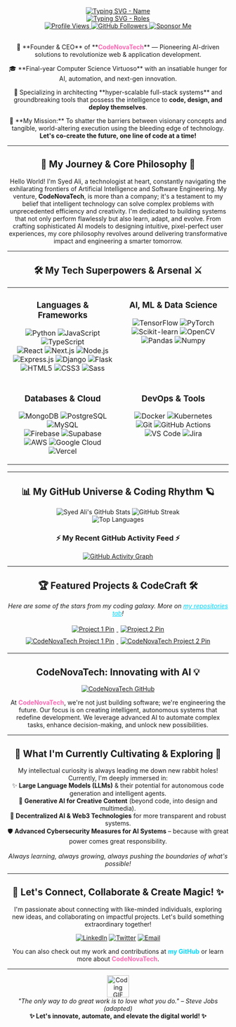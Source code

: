 <div align="center">
  <a href="https://github.com/syedalim1">
    <img 
      src="https://readme-typing-svg.herokuapp.com?font=Fira+Code&size=35&duration=2500&pause=800&color=00D9FF&background=00000000¢er=true&vCenter=true&multiline=true&width=500&height=80&lines=Syed+Ali+M;Welcome+to+my+Digital+Universe!" 
      alt="Typing SVG - Name" 
      style="max-width: 100%; height: auto;"
    />
  </a>
</div>

<div align="center">
  <a href="https://git.io/typing-svg">
    <img 
      src="https://readme-typing-svg.herokuapp.com?font=Orbitron&size=24&duration=3000&pause=1000&color=00D9FF;8A2BE2;FF69B4&background=00000000¢er=true&vCenter=true&multiline=true&width=700&height=120&lines=🚀+Founder+%26+CEO+@+CodeNovaTech;🤖+AI+%26+Automation+Architect;💻+Full-Stack+Maestro;✨+Tech+with+Purpose+%7C+Impact+with+Code" 
      alt="Typing SVG - Roles" 
      style="max-width: 100%; height: auto;"
    />
  </a>
</div>

<div align="center">
  <a href="https://github.com/syedalim1">
    <img src="https://komarev.com/ghpvc/?username=syedalim1&label=PROFILE+VIEWS&color=00D9FF&style=flat-square" alt="Profile Views"/>
  </a>
  <a href="https://github.com/syedalim1?tab=followers">
    <img src="https://img.shields.io/github/followers/syedalim1?label=Followers&style=social&logo=github&color=FF69B4" alt="GitHub Followers"/>
  </a>
  <a href="https://github.com/sponsors/syedalim1"> <!-- Replace syedalim1 if you have a different sponsor username -->
    <img src="https://img.shields.io/static/v1?label=Sponsor&message=❤️&logo=GitHub&color=FF69B4&style=flat-square" alt="Sponsor Me"/>
  </a>
</div>

<br>

<div align="center">  
  <p>
    🌟 **Founder & CEO** of **<a href="https://github.com/CodeNovaTech" style="color: #FF69B4; text-decoration: none; font-weight: bold;">CodeNovaTech</a>** — Pioneering AI-driven solutions to revolutionize web & application development.
  </p>
  <p>
    🎓 **Final-year Computer Science Virtuoso** with an insatiable hunger for AI, automation, and next-gen innovation.
  </p>
  <p>
    💼 Specializing in architecting **hyper-scalable full-stack systems** and groundbreaking tools that possess the intelligence to <strong>code, design, and deploy themselves</strong>.
  </p>
  <p>
    🎯 **My Mission:** To shatter the barriers between visionary concepts and tangible, world-altering execution using the bleeding edge of technology. <strong>Let's co-create the future, one line of code at a time!</strong>
  </p>
</div>

---

<div align="center">
  <h2>🚀 My Journey & Core Philosophy 🌌</h2>
</div>

<p align="center">
  Hello World! I'm Syed Ali, a technologist at heart, constantly navigating the exhilarating frontiers of Artificial Intelligence and Software Engineering. My venture, <strong>CodeNovaTech</strong>, is more than a company; it's a testament to my belief that intelligent technology can solve complex problems with unprecedented efficiency and creativity. I'm dedicated to building systems that not only perform flawlessly but also learn, adapt, and evolve. From crafting sophisticated AI models to designing intuitive, pixel-perfect user experiences, my core philosophy revolves around delivering transformative impact and engineering a smarter tomorrow.
</p>

---

<div align="center">
  <h2>🛠️ My Tech Superpowers & Arsenal ⚔️</h2>
</div>

<table width="100%">
  <tr>
    <td width="50%" valign="top">
      <h3 align="center">Languages & Frameworks</h3>
      <p align="center">
        <img src="https://img.shields.io/badge/Python-3776AB?style=for-the-badge&logo=python&logoColor=white" alt="Python"/>
        <img src="https://img.shields.io/badge/JavaScript-F7DF1E?style=for-the-badge&logo=javascript&logoColor=black" alt="JavaScript"/>
        <img src="https://img.shields.io/badge/TypeScript-3178C6?style=for-the-badge&logo=typescript&logoColor=white" alt="TypeScript"/>
        <br>
        <img src="https://img.shields.io/badge/React-61DAFB?style=for-the-badge&logo=react&logoColor=black" alt="React"/>
        <img src="https://img.shields.io/badge/Next.js-000000?style=for-the-badge&logo=nextdotjs&logoColor=white" alt="Next.js"/>
        <img src="https://img.shields.io/badge/Node.js-339933?style=for-the-badge&logo=nodedotjs&logoColor=white" alt="Node.js"/>
        <br>
        <img src="https://img.shields.io/badge/Express.js-000000?style=for-the-badge&logo=express&logoColor=white" alt="Express.js"/>
        <img src="https://img.shields.io/badge/Django-092E20?style=for-the-badge&logo=django&logoColor=white" alt="Django"/>
        <img src="https://img.shields.io/badge/Flask-000000?style=for-the-badge&logo=flask&logoColor=white" alt="Flask"/>
        <br>
        <img src="https://img.shields.io/badge/HTML5-E34F26?style=for-the-badge&logo=html5&logoColor=white" alt="HTML5"/>
        <img src="https://img.shields.io/badge/CSS3-1572B6?style=for-the-badge&logo=css3&logoColor=white" alt="CSS3"/>
        <img src="https://img.shields.io/badge/Sass-CC6699?style=for-the-badge&logo=sass&logoColor=white" alt="Sass"/>
      </p>
    </td>
    <td width="50%" valign="top">
      <h3 align="center">AI, ML & Data Science</h3>
      <p align="center">
        <img src="https://img.shields.io/badge/TensorFlow-FF6F00?style=for-the-badge&logo=tensorflow&logoColor=white" alt="TensorFlow"/>
        <img src="https://img.shields.io/badge/PyTorch-EE4C2C?style=for-the-badge&logo=pytorch&logoColor=white" alt="PyTorch"/>
        <br>
        <img src="https://img.shields.io/badge/scikit--learn-F7931E?style=for-the-badge&logo=scikit-learn&logoColor=white" alt="Scikit-learn"/>
        <img src="https://img.shields.io/badge/OpenCV-5C3EE8?style=for-the-badge&logo=opencv&logoColor=white" alt="OpenCV"/>
        <br>
        <img src="https://img.shields.io/badge/Pandas-150458?style=for-the-badge&logo=pandas&logoColor=white" alt="Pandas"/>
        <img src="https://img.shields.io/badge/Numpy-013243?style=for-the-badge&logo=numpy&logoColor=white" alt="Numpy"/>
      </p>
    </td>
  </tr>
  <tr>
    <td width="50%" valign="top">
      <h3 align="center">Databases & Cloud</h3>
      <p align="center">
        <img src="https://img.shields.io/badge/MongoDB-47A248?style=for-the-badge&logo=mongodb&logoColor=white" alt="MongoDB"/>
        <img src="https://img.shields.io/badge/PostgreSQL-4169E1?style=for-the-badge&logo=postgresql&logoColor=white" alt="PostgreSQL"/>
        <img src="https://img.shields.io/badge/MySQL-005C84?style=for-the-badge&logo=mysql&logoColor=white" alt="MySQL"/>
        <br>
        <img src="https://img.shields.io/badge/Firebase-FFCA28?style=for-the-badge&logo=firebase&logoColor=black" alt="Firebase"/>
        <img src="https://img.shields.io/badge/Supabase-3FCF8E?style=for-the-badge&logo=supabase&logoColor=white" alt="Supabase"/>
        <br>
        <img src="https://img.shields.io/badge/Amazon_AWS-232F3E?style=for-the-badge&logo=amazon-aws&logoColor=white" alt="AWS"/>
        <img src="https://img.shields.io/badge/Google_Cloud-4285F4?style=for-the-badge&logo=google-cloud&logoColor=white" alt="Google Cloud"/>
        <img src="https://img.shields.io/badge/Vercel-000000?style=for-the-badge&logo=vercel&logoColor=white" alt="Vercel"/>
      </p>
    </td>
    <td width="50%" valign="top">
      <h3 align="center">DevOps & Tools</h3>
      <p align="center">
        <img src="https://img.shields.io/badge/Docker-2496ED?style=for-the-badge&logo=docker&logoColor=white" alt="Docker"/>
        <img src="https://img.shields.io/badge/Kubernetes-326CE5?style=for-the-badge&logo=kubernetes&logoColor=white" alt="Kubernetes"/>
        <br>
        <img src="https://img.shields.io/badge/Git-F05032?style=for-the-badge&logo=git&logoColor=white" alt="Git"/>
        <img src="https://img.shields.io/badge/GitHub_Actions-2088FF?style=for-the-badge&logo=github-actions&logoColor=white" alt="GitHub Actions"/>
        <br>
        <img src="https://img.shields.io/badge/VS_Code-007ACC?style=for-the-badge&logo=visual-studio-code&logoColor=white" alt="VS Code"/>
        <img src="https://img.shields.io/badge/Jira-0052CC?style=for-the-badge&logo=jira&logoColor=white" alt="Jira"/>
      </p>
    </td>
  </tr>
</table>

---

<div align="center">
  <h2>📊 My GitHub Universe & Coding Rhythm 🪐</h2>
</div>

<p align="center">
  <img src="https://github-readme-stats.vercel.app/api?username=syedalim1&show_icons=true&theme=radical&hide_border=true&count_private=true&include_all_commits=true&card_width=495" alt="Syed Ali's GitHub Stats" />
  <img src="https://github-readme-streak-stats.herokuapp.com/?user=syedalim1&theme=radical&hide_border=true&card_width=495" alt="GitHub Streak" />
  <br>
  <img src="https://github-readme-stats.vercel.app/api/top-langs/?username=syedalim1&layout=compact&theme=radical&hide_border=true&langs_count=10&card_width=495" alt="Top Languages" />
  <!-- Uncomment and configure WakaTime if you use it -->
  <!-- <img src="https://github-readme-stats.vercel.app/api/wakatime?username=YOUR_WAKATIME_USERNAME&theme=radical&hide_border=true&layout=compact" alt="WakaTime Stats" /> -->
</p>

<div align="center">
  <h3>⚡ My Recent GitHub Activity Feed ⚡</h3>
  <!-- GitHub Activity Graph -->
  <a href="https://github.com/syedalim1">
    <img src="https://github-readme-activity-graph.vercel.app/graph?username=syedalim1&bg_color=0d1117&color=79ff97&line=79ff97&point=ff69b4&area=true&hide_border=true&theme=react-dark" alt="GitHub Activity Graph" style="max-width: 100%; height: auto;" />
  </a>
</div>

---

<div align="center">
  <h2>🏆 Featured Projects & CodeCraft 🛠️</h2>
  <p><em>Here are some of the stars from my coding galaxy. More on <a href="https://github.com/syedalim1?tab=repositories" style="color: #00D9FF;">my repositories tab</a>!</em></p>
</div>

<div align="center">
  <!-- Replace with your actual pinned repositories or top projects -->
  <!-- Example: -->
  <a href="https://github.com/syedalim1/YOUR_REPO_NAME_1" target="_blank">
    <img src="https://github-readme-stats.vercel.app/api/pin/?username=syedalim1&repo=YOUR_REPO_NAME_1&theme=radical&hide_border=true&show_owner=true" alt="Project 1 Pin" style="max-width: 48%; margin: 5px;"/>
  </a>
  <a href="https://github.com/syedalim1/YOUR_REPO_NAME_2" target="_blank">
    <img src="https://github-readme-stats.vercel.app/api/pin/?username=syedalim1&repo=YOUR_REPO_NAME_2&theme=radical&hide_border=true&show_owner=true" alt="Project 2 Pin" style="max-width: 48%; margin: 5px;"/>
  </a>
  <br>
  <a href="https://github.com/CodeNovaTech/CODENOVATECH_PROJECT_1" target="_blank">
    <img src="https://github-readme-stats.vercel.app/api/pin/?username=CodeNovaTech&repo=CODENOVATECH_PROJECT_1&theme=radical&hide_border=true&show_owner=true" alt="CodeNovaTech Project 1 Pin" style="max-width: 48%; margin: 5px;"/>
  </a>
  <a href="https://github.com/CodeNovaTech/CODENOVATECH_PROJECT_2" target="_blank">
    <img src="https://github-readme-stats.vercel.app/api/pin/?username=CodeNovaTech&repo=CODENOVATECH_PROJECT_2&theme=radical&hide_border=true&show_owner=true" alt="CodeNovaTech Project 2 Pin" style="max-width: 48%; margin: 5px;"/>
  </a>
  <!-- Add more project pins as needed -->
</div>

---

<div align="center">
  <h2>CodeNovaTech: Innovating with AI 💡</h2>
  <a href="https://github.com/CodeNovaTech" target="_blank">
    <img src="https://img.shields.io/static/v1?label=Explore&message=CodeNovaTech&color=FF69B4&style=for-the-badge&logo=github" alt="CodeNovaTech GitHub"/>
  </a>
  <p>
    At <strong><a href="https://github.com/CodeNovaTech" style="color: #FF69B4; text-decoration: none; font-weight: bold;">CodeNovaTech</a></strong>, we're not just building software; we're engineering the future.
    Our focus is on creating intelligent, autonomous systems that redefine development.
    We leverage advanced AI to automate complex tasks, enhance decision-making, and unlock new possibilities.
  </p>
</div>

---

<div align="center">
  <h2>🌱 What I'm Currently Cultivating & Exploring 🧠</h2>
</div>

<p align="center">
  My intellectual curiosity is always leading me down new rabbit holes! Currently, I'm deeply immersed in:
  <br>
  ✨ <strong>Large Language Models (LLMs)</strong> & their potential for autonomous code generation and intelligent agents.
  <br>
  🎨 <strong>Generative AI for Creative Content</strong> (beyond code, into design and multimedia).
  <br>
  🔗 <strong>Decentralized AI & Web3 Technologies</strong> for more transparent and robust systems.
  <br>
  🛡️ <strong>Advanced Cybersecurity Measures for AI Systems</strong> – because with great power comes great responsibility.
  <br>
  <br>
  <em>Always learning, always growing, always pushing the boundaries of what's possible!</em>
</p>

---

<div align="center">
  <h2>🤝 Let's Connect, Collaborate & Create Magic! ✨</h2>
  <p>I'm passionate about connecting with like-minded individuals, exploring new ideas, and collaborating on impactful projects. Let's build something extraordinary together!</p>
  <p>
    <a href="https://www.linkedin.com/in/your-linkedin-username" target="_blank"><img src="https://img.shields.io/badge/LinkedIn-0077B5?style=for-the-badge&logo=linkedin&logoColor=white" alt="LinkedIn"></a>
    <a href="https://twitter.com/your-twitter-username" target="_blank"><img src="https://img.shields.io/badge/Twitter-1DA1F2?style=for-the-badge&logo=twitter&logoColor=white" alt="Twitter"></a>
    <a href="mailto:your-email@example.com"><img src="https://img.shields.io/badge/Email_Me-D14836?style=for-the-badge&logo=gmail&logoColor=white" alt="Email"></a>
    <!-- <a href="https://your-portfolio.com" target="_blank"><img src="https://img.shields.io/badge/Portfolio-3423A6?style=for-the-badge&logo=firefoxbrowser&logoColor=white" alt="Portfolio"></a> -->
  </p>
  <p>
    You can also check out my work and contributions at <a href="https://github.com/syedalim1" style="color: #00D9FF; text-decoration: none; font-weight:bold;">my GitHub</a> or learn more about <a href="https://github.com/CodeNovaTech" style="color: #FF69B4; text-decoration: none; font-weight:bold;">CodeNovaTech</a>.
  </p>
</div>

<hr>

<div align="center">
  <img src="https://media.giphy.com/media/LnQjpWaON8nhr21yfgh/giphy.gif" width="50" alt="Coding GIF">
  <br>
  <em>"The only way to do great work is to love what you do." – Steve Jobs (adapted)</em>
  <br>
  <strong>✨ Let's innovate, automate, and elevate the digital world! ✨</strong>
</div>
